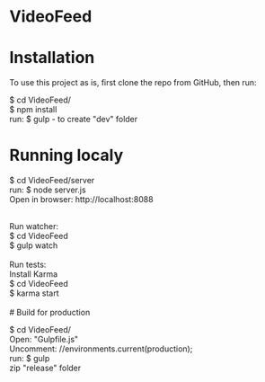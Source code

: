 # VideoFeed

# Installation
To use this project as is, first clone the repo from GitHub, then run:

$ cd VideoFeed/ <br>
$ npm install<br>
run: $ gulp - to create "dev" folder<br>

# Running localy

$ cd VideoFeed/server<br>
run: $ node server.js<br>
Open in browser: http://localhost:8088

<br>
Run watcher:<br>
$ cd VideoFeed<br>
$ gulp watch<br>
<br>
Run tests:<br>
Install Karma<br>
$ cd VideoFeed<br>
$ karma start<br>
<br>
# Build for production

$ cd VideoFeed/<br>
Open: "Gulpfile.js"<br>
Uncomment: //environments.current(production); <br>
run: $ gulp <br>
zip "release" folder<br>